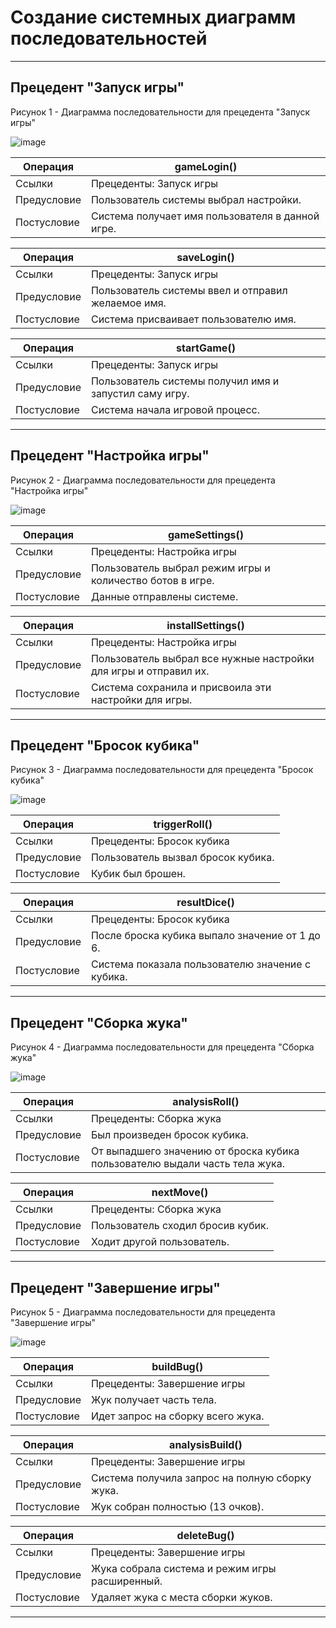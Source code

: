 # Создание системных диаграмм последовательностей

---
## Прецедент "Запуск игры"
Рисунок 1 - Диаграмма последовательности для прецедента "Запуск игры"

![image](https://github.com/BREUCHT27/rtippo/assets/119112204/1ca49dd2-e370-4ae2-8903-f68d19d07239)



| Операция | gameLogin() |
|---|---|
| Ссылки | Прецеденты: Запуск игры |
| Предусловие | Пользователь системы выбрал настройки. |
| Постусловие | Система получает имя пользователя в данной игре. |

| Операция | saveLogin() |
|---|---|
| Ссылки | Прецеденты: Запуск игры |
| Предусловие | Пользователь системы ввел и отправил желаемое имя. |
| Постусловие | Система присваивает пользователю имя. |

| Операция | startGame() |
|---|---|
| Ссылки | Прецеденты: Запуск игры |
| Предусловие | Пользователь системы получил имя и запустил саму игру. |
| Постусловие | Система начала игровой процесс. |

---
## Прецедент "Настройка игры"
Рисунок 2 - Диаграмма последовательности для прецедента "Настройка игры"

![image](https://github.com/BREUCHT27/rtippo/assets/119112204/bbe394d1-8d9d-4d38-9a43-06c00606ac85)



| Операция | gameSettings() |
|---|---|
| Ссылки | Прецеденты: Настройка игры |
| Предусловие | Пользователь выбрал режим игры и количество ботов в игре. |
| Постусловие | Данные отправлены системе. |

| Операция | installSettings() |
|---|---|
| Ссылки | Прецеденты: Настройка игры |
| Предусловие | Пользователь выбрал все нужные настройки для игры и отправил их. |
| Постусловие | Система сохранила и присвоила эти настройки для игры. |

---
## Прецедент "Бросок кубика"
Рисунок 3 - Диаграмма последовательности для прецедента "Бросок кубика"

![image](https://github.com/BREUCHT27/rtippo/assets/119112204/32c23a79-207f-430f-80e4-2e59f75cdf84)



| Операция | triggerRoll() |
|---|---|
| Ссылки | Прецеденты: Бросок кубика |
| Предусловие | Пользователь вызвал бросок кубика. |
| Постусловие | Кубик был брошен. |

| Операция | resultDice() |
|---|---|
| Ссылки | Прецеденты: Бросок кубика |
| Предусловие | После броска кубика выпало значение от 1 до 6. |
| Постусловие | Система показала пользователю значение с кубика. |

---
## Прецедент "Сборка жука"
Рисунок 4 - Диаграмма последовательности для прецедента "Сборка жука"

![image](https://github.com/BREUCHT27/rtippo/assets/119112204/b245e9cd-57f8-4bb7-bf16-3f6d4604b8b8)



| Операция | analysisRoll() |
|---|---|
| Ссылки | Прецеденты: Сборка жука |
| Предусловие | Был произведен бросок кубика. |
| Постусловие | От выпадшего значению от броска кубика пользователю выдали часть тела жука.  |

| Операция | nextMove() |
|---|---|
| Ссылки | Прецеденты: Сборка жука |
| Предусловие | Пользователь сходил бросив кубик. |
| Постусловие | Ходит другой пользователь. |

---
## Прецедент "Завершение игры"
Рисунок 5 - Диаграмма последовательности для прецедента "Завершение игры"

![image](https://github.com/BREUCHT27/rtippo/assets/119112204/70613d88-53ec-43a7-8615-7b4cd1538d48)



| Операция | buildBug() |
|---|---|
| Ссылки | Прецеденты: Завершение игры |
| Предусловие | Жук получает часть тела. |
| Постусловие | Идет запрос на сборку всего жука. |

| Операция | analysisBuild() |
|---|---|
| Ссылки | Прецеденты: Завершение игры |
| Предусловие | Система получила запрос на полную сборку жука. |
| Постусловие | Жук собран полностью (13 очков). |

| Операция | deleteBug() |
|---|---|
| Ссылки | Прецеденты: Завершение игры |
| Предусловие | Жука собрала система и режим игры расширенный. |
| Постусловие | Удаляет жука с места сборки жуков. |

---
